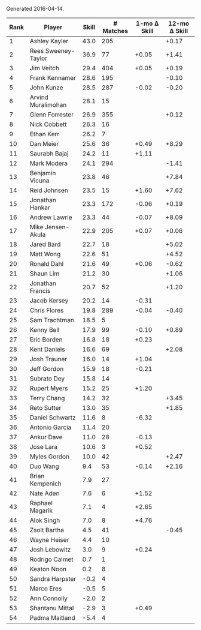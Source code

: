Generated 2016-04-14.

| Rank | Player              | Skill | # Matches | 1-mo Δ Skill | 12-mo Δ Skill |
|------|---------------------|-------|-----------|--------------|---------------|
|    1 | Ashley Kayler       |  43.0 |       205 |              |         +0.17 |
|    2 | Rees Sweeney-Taylor |  36.9 |        77 |        +0.05 |         +1.41 |
|    3 | Jim Veitch          |  29.4 |       404 |        +0.05 |         +0.19 |
|    4 | Frank Kennamer      |  28.6 |       195 |              |         -0.10 |
|    5 | John Kunze          |  28.5 |       287 |        -0.02 |         -0.20 |
|    6 | Arvind Muralimohan  |  28.1 |        15 |              |               |
|    7 | Glenn Forrester     |  26.9 |       355 |              |         +0.12 |
|    8 | Nick Cobbett        |  26.3 |        16 |              |               |
|    9 | Ethan Kerr          |  26.2 |         7 |              |               |
|   10 | Dan Meier           |  25.6 |        36 |        +0.49 |         +8.29 |
|   11 | Saurabh Bajaj       |  24.2 |        11 |        +1.11 |               |
|   12 | Mark Modera         |  24.1 |       294 |              |         -1.41 |
|   13 | Benjamin Vicuna     |  23.8 |        46 |              |         +7.84 |
|   14 | Reid Johnsen        |  23.5 |        15 |        +1.60 |         +7.62 |
|   15 | Jonathan Hankar     |  23.3 |       172 |        -0.06 |         +0.19 |
|   16 | Andrew Lawrie       |  23.3 |        44 |        -0.07 |         +8.09 |
|   17 | Mike Jensen-Akula   |  22.9 |       205 |        +0.07 |         +0.06 |
|   18 | Jared Bard          |  22.7 |        18 |              |         +5.02 |
|   19 | Matt Wong           |  22.6 |        51 |              |         +4.52 |
|   20 | Ronald Dahl         |  21.6 |        49 |        +0.06 |         -0.62 |
|   21 | Shaun Lim           |  21.2 |        30 |              |         +1.06 |
|   22 | Jonathan Francis    |  20.7 |        52 |              |         +1.20 |
|   23 | Jacob Kersey        |  20.2 |        14 |        -0.31 |               |
|   24 | Chris Flores        |  19.8 |       289 |        -0.04 |         -0.40 |
|   25 | Sam Trachtman       |  18.5 |         5 |              |               |
|   26 | Kenny Bell          |  17.9 |        99 |        -0.10 |         +0.89 |
|   27 | Eric Borden         |  16.8 |        18 |        +0.23 |               |
|   28 | Kent Daniels        |  16.6 |        69 |              |         +2.08 |
|   29 | Josh Trauner        |  16.0 |        14 |        +1.04 |               |
|   30 | Jeff Gordon         |  15.9 |        18 |        -0.21 |               |
|   31 | Subrato Dey         |  15.8 |        14 |              |               |
|   32 | Rupert Myers        |  15.2 |        25 |        +1.20 |               |
|   33 | Terry Chang         |  14.2 |        32 |              |         +3.45 |
|   34 | Reto Sutter         |  13.0 |        35 |              |         +1.85 |
|   35 | Daniel Schwartz     |  11.6 |         8 |        -6.32 |               |
|   36 | Antonio Garcia      |  11.4 |        20 |              |               |
|   37 | Ankur Dave          |  11.0 |        28 |        -0.13 |               |
|   38 | Jose Lara           |  10.6 |         3 |        +0.52 |               |
|   39 | Myles Gordon        |  10.0 |        42 |              |         +2.47 |
|   40 | Duo Wang            |   9.4 |        53 |        -0.14 |         +2.16 |
|   41 | Brian Kempenich     |   7.9 |        27 |              |               |
|   42 | Nate Aden           |   7.6 |         6 |        +1.52 |               |
|   43 | Raphael Magarik     |   7.1 |         4 |        +2.65 |               |
|   44 | Alok Singh          |   7.0 |         8 |        +4.76 |               |
|   45 | Zsolt Bartha        |   4.5 |        41 |              |         -0.45 |
|   46 | Wayne Heiser        |   4.4 |        10 |              |               |
|   47 | Josh Lebowitz       |   3.0 |         9 |        +0.24 |               |
|   48 | Rodrigo Calmet      |   0.7 |         1 |              |               |
|   49 | Keaton Noon         |   0.2 |         8 |              |               |
|   50 | Sandra Harpster     |  -0.2 |         4 |              |               |
|   51 | Marco Eres          |  -0.5 |         5 |              |               |
|   52 | Ann Connolly        |  -2.0 |         2 |              |               |
|   53 | Shantanu Mittal     |  -2.9 |         3 |        +0.49 |               |
|   54 | Padma Maitland      |  -5.4 |         4 |              |               |